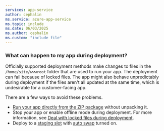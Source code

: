 ```yaml
---
services: app-service
author: cephalin
ms.service: azure-app-service
ms.topic: include
ms.date: 06/03/2025
ms.author: cephalin
ms.custom: "include file"
---
```


### What can happen to my app during deployment?

Officially supported deployment methods make changes to files in the `/home/site/wwwroot` folder that are used to run your app. The deployment can fail because of locked files. The app might also behave unpredictably during deployment if the files aren't all updated at the same time, which is undesirable for a customer-facing app.

There are a few ways to avoid these problems.

- [Run your app directly from the ZIP package](../articles/app-service/deploy-run-package.md) without unpacking it.
- Stop your app or enable offline mode during deployment. For more information, see [Deal with locked files during deployment](https://github.com/projectkudu/kudu/wiki/Dealing-with-locked-files-during-deployment).
- Deploy to a [staging slot](../articles/app-service/deploy-staging-slots.md) with [auto swap](../articles/app-service/deploy-staging-slots.md#configure-auto-swap) turned on.
